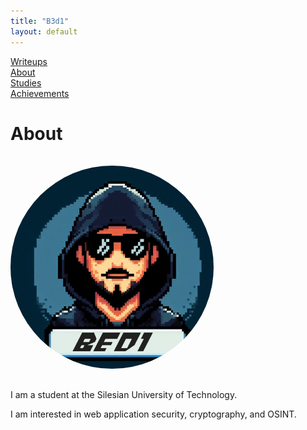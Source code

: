 ```yaml
---
title: "B3d1"
layout: default
---
```


<link rel="stylesheet" href="/assets/style.css">

<div class="nav-menu">
  <div class="nav-item"><a href="/writeups/">Writeups</a></div>
  <div class="separator"></div>
  <div class="nav-item"><a href="/">About</a></div>
  <div class="separator"></div>
  <div class="nav-item"><a href="/studies/">Studies</a></div>
  <div class="separator"></div>
  <div class="nav-item"><a href="/achievements/">Achievements</a></div>
</div>

<h1>About</h1>
<img src="profile.jpg" alt="Profile photo" style="width: 325px; height: 325px; object-fit: cover; border-radius: 50%; margin: 1rem 0;" />
<p>I am a student at the Silesian University of Technology.</p>  
<p>I am interested in web application security, cryptography, and OSINT.</p>
